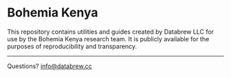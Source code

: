 # Bohemia Kenya

This repository contains utilities and guides created by Databrew LLC for use by the Bohemia Kenya research team. It is publicly available for the purposes of reproducibility and transparency.

------------

Questions? info@databrew.cc
